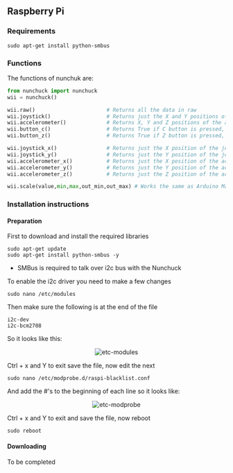 ## Raspberry Pi

### Requirements

    sudo apt-get install python-smbus


### Functions

The functions of nunchuk are:

```python
from nunchuck import nunchuck
wii = nunchuck()

wii.raw()                       # Returns all the data in raw
wii.joystick()                  # Returns just the X and Y positions of the joystick
wii.accelerometer()             # Returns X, Y and Z positions of the accelerometer
wii.button_c()                  # Returns True if C button is pressed, False if not
wii.button_z()                  # Returns True if Z button is pressed, False if not

wii.joystick_x()                # Returns just the X position of the joystick
wii.joystick_y()                # Returns just the Y position of the joystick
wii.accelerometer_x()           # Returns just the X position of the accelerometer
wii.accelerometer_y()           # Returns just the Y position of the accelerometer
wii.accelerometer_z()           # Returns just the Z position of the accelerometer

wii.scale(value,min,max,out_min,out_max) # Works the same as Arduino Map, perfect for changing values returned to a different scale, ie -100 - +100
```


### Installation instructions

#### Preparation

First to download and install the required libraries

    sudo apt-get update
    sudo apt-get install python-smbus -y


 - SMBus is required to talk over i2c bus with the Nunchuck


To enable the i2c driver you need to make a few changes

    sudo nano /etc/modules

Then make sure the following is at the end of the file

    i2c-dev
    i2c-bcm2708

So it looks like this:
<p align="center">
<img src="https://raw.github.com/Boeeerb/PiGlow/master/Pictures/etc-modules.jpg" alt="etc-modules"/>
</p>

Ctrl + x and Y to exit save the file, now edit the next

    sudo nano /etc/modprobe.d/raspi-blacklist.conf

And add the #'s to the beginning of each line so it looks like:

<p align="center">
<img src="https://raw.github.com/Boeeerb/PiGlow/master/Pictures/etc-modprobe.jpg" alt="etc-modprobe"/>
</p>

Ctrl + x and Y to exit and save the file, now reboot

    sudo reboot

#### Downloading

To be completed
